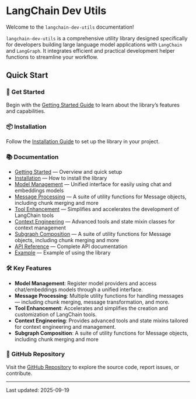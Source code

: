 # LangChain Dev Utils

Welcome to the `langchain-dev-utils` documentation!

`langchain-dev-utils` is a comprehensive utility library designed specifically for developers building large language model applications with `LangChain` and `LangGraph`. It integrates efficient and practical development helper functions to streamline your workflow.

## Quick Start

### 🚀 Get Started

Begin with the [Getting Started Guide](./getting-started.md) to learn about the library’s features and capabilities.

### 📦 Installation

Follow the [Installation Guide](./installation.md) to set up the library in your project.

### 📚 Documentation

- [Getting Started](./getting-started.md) — Overview and quick setup
- [Installation](./installation.md) — How to install the library
- [Model Management](./model-management.md) — Unified interface for easily using chat and embeddings models
- [Message Processing](./message-processing.md) — A suite of utility functions for Message objects, including chunk merging and more
- [Tool Enhancement](./tool-enhancement.md) — Simplifies and accelerates the development of LangChain tools
- [Context Engineering](./context-engineering.md) — Advanced tools and state mixin classes for context management
- [Subgraph Composition](./graph_pipeline.md) — A suite of utility functions for Message objects, including chunk merging and more
- [API Reference](./api-reference.md) — Complete API documentation
- [Example](./example.md) — Example of using the library

### 🛠️ Key Features

- **Model Management**: Register model providers and access chat/embeddings models through a unified interface.
- **Message Processing**: Multiple utility functions for handling messages — including chunk merging, message transformation, and more.
- **Tool Enhancement**: Accelerates and simplifies the creation and customization of LangChain tools.
- **Context Engineering**: Provides advanced tools and state mixins tailored for context engineering and management.
- **Subgraph Composition**: A suite of utility functions for Message objects, including chunk merging and more

### 📖 GitHub Repository

Visit the [GitHub Repository](https://github.com/TBice123123/langchain-dev-utils) to explore the source code, report issues, or contribute.

---

Last updated: 2025-09-19
